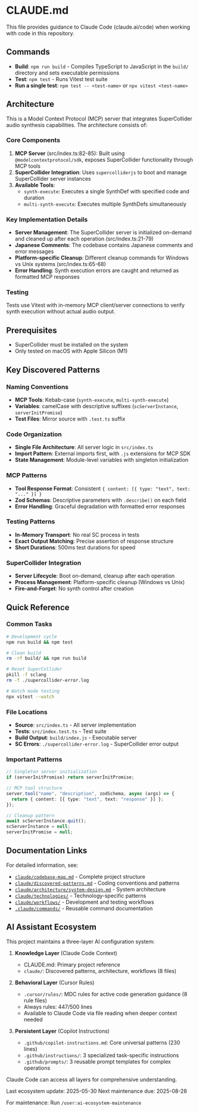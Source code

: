 # CLAUDE.md

This file provides guidance to Claude Code (claude.ai/code) when working with code in this repository.

## Commands

- **Build**: `npm run build` - Compiles TypeScript to JavaScript in the `build/` directory and sets executable permissions
- **Test**: `npm test` - Runs Vitest test suite
- **Run a single test**: `npm test -- <test-name>` or `npx vitest <test-name>`

## Architecture

This is a Model Context Protocol (MCP) server that integrates SuperCollider audio synthesis capabilities. The architecture consists of:

### Core Components

1. **MCP Server** (src/index.ts:82-85): Built using `@modelcontextprotocol/sdk`, exposes SuperCollider functionality through MCP tools
2. **SuperCollider Integration**: Uses `supercolliderjs` to boot and manage SuperCollider server instances
3. **Available Tools**:
   - `synth-execute`: Executes a single SynthDef with specified code and duration
   - `multi-synth-execute`: Executes multiple SynthDefs simultaneously

### Key Implementation Details

- **Server Management**: The SuperCollider server is initialized on-demand and cleaned up after each operation (src/index.ts:21-79)
- **Japanese Comments**: The codebase contains Japanese comments and error messages
- **Platform-specific Cleanup**: Different cleanup commands for Windows vs Unix systems (src/index.ts:65-68)
- **Error Handling**: Synth execution errors are caught and returned as formatted MCP responses

### Testing

Tests use Vitest with in-memory MCP client/server connections to verify synth execution without actual audio output.

## Prerequisites

- SuperCollider must be installed on the system
- Only tested on macOS with Apple Silicon (M1)

## Key Discovered Patterns

### Naming Conventions
- **MCP Tools**: Kebab-case (`synth-execute`, `multi-synth-execute`)
- **Variables**: camelCase with descriptive suffixes (`scServerInstance`, `serverInitPromise`)
- **Test Files**: Mirror source with `.test.ts` suffix

### Code Organization
- **Single File Architecture**: All server logic in `src/index.ts`
- **Import Pattern**: External imports first, with `.js` extensions for MCP SDK
- **State Management**: Module-level variables with singleton initialization

### MCP Patterns
- **Tool Response Format**: Consistent `{ content: [{ type: "text", text: "..." }] }`
- **Zod Schemas**: Descriptive parameters with `.describe()` on each field
- **Error Handling**: Graceful degradation with formatted error responses

### Testing Patterns
- **In-Memory Transport**: No real SC process in tests
- **Exact Output Matching**: Precise assertion of response structure
- **Short Durations**: 500ms test durations for speed

### SuperCollider Integration
- **Server Lifecycle**: Boot on-demand, cleanup after each operation
- **Process Management**: Platform-specific cleanup (Windows vs Unix)
- **Fire-and-Forget**: No synth control after creation

## Quick Reference

### Common Tasks
```bash
# Development cycle
npm run build && npm test

# Clean build
rm -rf build/ && npm run build

# Reset SuperCollider
pkill -f sclang
rm -f ./supercollider-error.log

# Watch mode testing
npx vitest --watch
```

### File Locations
- **Source**: `src/index.ts` - All server implementation
- **Tests**: `src/index.test.ts` - Test suite
- **Build Output**: `build/index.js` - Executable server
- **SC Errors**: `./supercollider-error.log` - SuperCollider error output

### Important Patterns
```typescript
// Singleton server initialization
if (serverInitPromise) return serverInitPromise;

// MCP tool structure
server.tool("name", "description", zodSchema, async (args) => {
  return { content: [{ type: "text", text: "response" }] };
});

// Cleanup pattern
await scServerInstance.quit();
scServerInstance = null;
serverInitPromise = null;
```

## Documentation Links

For detailed information, see:
- [`claude/codebase-map.md`](claude/codebase-map.md) - Complete project structure
- [`claude/discovered-patterns.md`](claude/discovered-patterns.md) - Coding conventions and patterns
- [`claude/architecture/system-design.md`](claude/architecture/system-design.md) - System architecture
- [`claude/technologies/`](claude/technologies/) - Technology-specific patterns
- [`claude/workflows/`](claude/workflows/) - Development and testing workflows
- [`.claude/commands/`](.claude/commands/) - Reusable command documentation

## AI Assistant Ecosystem

This project maintains a three-layer AI configuration system:

1. **Knowledge Layer** (Claude Code Context)
   - CLAUDE.md: Primary project reference
   - `claude/`: Discovered patterns, architecture, workflows (8 files)
   
2. **Behavioral Layer** (Cursor Rules)
   - `.cursor/rules/`: MDC rules for active code generation guidance (8 rule files)
   - Always rules: 447/500 lines
   - Available to Claude Code via file reading when deeper context needed

3. **Persistent Layer** (Copilot Instructions)  
   - `.github/copilot-instructions.md`: Core universal patterns (230 lines)
   - `.github/instructions/`: 3 specialized task-specific instructions
   - `.github/prompts/`: 3 reusable prompt templates for complex operations

Claude Code can access all layers for comprehensive understanding.

Last ecosystem update: 2025-05-30
Next maintenance due: 2025-08-28

For maintenance: Run `/user:ai-ecosystem-maintenance`